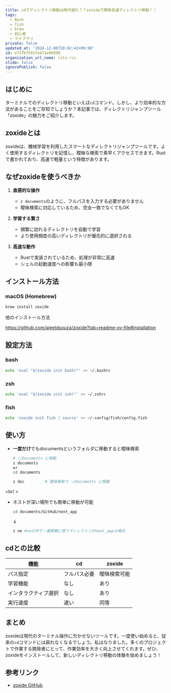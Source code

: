 ```yaml
---
title: cdでディレクトリ移動は時代遅れ？？zoxideで簡単高速ディレクトリ移動！！
tags:
  - Bash
  - fish
  - brew
  - 初心者
  - ライブラリ
private: false
updated_at: '2024-12-06T20:02:42+09:00'
id: e737bf591fe47ae9b998
organization_url_name: rits-rcc
slide: false
ignorePublish: false
---
```

## はじめに
ターミナルでのディレクトリ移動といえば`cd`コマンド。しかし、より効率的な方法があることをご存知でしょうか？本記事では、ディレクトリジャンプツール「zoxide」の魅力をご紹介します。

## zoxideとは
zoxideは、機械学習を利用したスマートなディレクトリジャンプツールです。よく使用するディレクトリを記憶し、曖昧な検索で素早くアクセスできます。Rustで書かれており、高速で軽量という特徴があります。

## なぜzoxideを使うべきか
1. **直感的な操作**
   - `z documents`のように、フルパスを入力する必要がありません
   - 曖昧検索に対応しているため、完全一致でなくてもOK

2. **学習する賢さ**
   - 頻繁に訪れるディレクトリを自動で学習
   - より使用頻度の高いディレクトリが優先的に選択される

3. **高速な動作**
   - Rustで実装されているため、処理が非常に高速
   - シェルの起動速度への影響も最小限

## インストール方法

### macOS (Homebrew)
```bash
brew install zoxide
```
他のインストール方法

https://github.com/ajeetdsouza/zoxide?tab=readme-ov-file#installation

## 設定方法

### bash
```bash
echo 'eval "$(zoxide init bash)"' >> ~/.bashrc
```

### zsh
```bash
echo 'eval "$(zoxide init zsh)"' >> ~/.zshrc
```

### fish
```bash
echo 'zoxide init fish | source' >> ~/.config/fish/config.fish
```

## 使い方
- **一度だけ**でもdocumentsというフォルダに移動すると曖昧検索
    ```bash
    # ~/Documents に移動
    z documents 
    or
    cd documents   
    ```
    ```bash
    z doc         # 曖昧検索で ~/Documents に移動
    ```
<br/ >
- ネストが深い場所でも簡単に移動が可能
    ```bash
    cd documents/GitHub/next_app
    ```
    ↓
    ```bash
    z ne #neの中で一番頻繁に使うディレクトリがnext_appの場合
    ```

## cdとの比較
| 機能 | cd | zoxide |
|------|-----|---------|
| パス指定 | フルパス必要 | 曖昧検索可能 |
| 学習機能 | なし | あり |
| インタラクティブ選択 | なし | あり |
| 実行速度 | 速い | 同等 |


## まとめ
zoxideは現代のターミナル操作に欠かせないツールです。一度使い始めると、従来の`cd`コマンドには戻れなくなるでしょう。私はなりました。多くのプロジェクトで作業する開発者にとって、作業効率を大きく向上させてくれます。ぜひ、zoxideをインストールして、新しいディレクトリ移動の体験を始めましょう！

## 参考リンク
- [zoxide GitHub](https://github.com/ajeetdsouza/zoxide)
